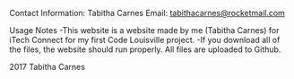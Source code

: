 Contact Information:
Tabitha Carnes
Email: tabithacarnes@rocketmail.com

Usage Notes
-This website is a website made by me (Tabitha Carnes) for iTech Connect for my first Code Louisville project.
-If you download all of the files, the website should run properly. All files are uploaded to Github.

2017 Tabitha Carnes